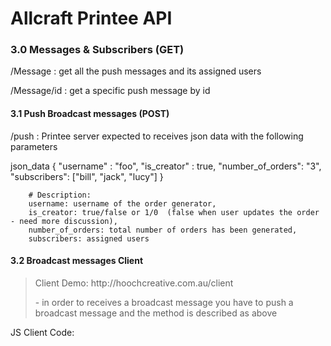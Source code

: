 
<h1>Allcraft Printee API</h1>

<h3>3.0 Messages & Subscribers (GET)</h3>
<p> /Message : get all the push messages and its assigned users </p>
<p> /Message/id : get a specific push message by id </p>

<h4>3.1 Push Broadcast messages (POST)</h4>
<p>/push : Printee server expected to receives json data with the following parameters</p>
        json_data 
        {
          "username" : "foo",
          "is_creator" : true,
          "number_of_orders": "3",
          "subscribers": ["bill", "jack", "lucy"]
        }
        
        # Description:
        username: username of the order generator,
        is_creator: true/false or 1/0  (false when user updates the order - need more discussion),
        number_of_orders: total number of orders has been generated,
        subscribers: assigned users 
<h4>3.2 Broadcast messages Client</h4>
<blockquote>
<p> Client Demo: http://hoochcreative.com.au/client </p>
<p>     - in order to receives a broadcast message you have to push a broadcast message and the method is described as above </p>
</blockquote>
        JS Client Code:
        <html>
        <head>
            <script src=http://cdn.pubnub.com/pubnub.min.js></script>
            <script>
                var pubnub = PUBNUB.init({
                subscribe_key : 'sub-c-077f7902-66ad-11e3-b1d4-02ee2ddab7fe',
                publish_key: 'pub-c-8021207d-c906-4f21-ac84-7d5773c9255b'
                });
        
                pubnub.subscribe({ 
                    channel : 'printee_notification',
                    message: function(message) { 
                            //doing things when receives the message
                            alert(message);
                            console.log(message);
                            }
                });
            </script>
        </head>
        <body>
        </body>
        </html>
<p> and you will receives the json that contains the broadcast messages and its subscribers(assigned user for the order)</p>
        [
            {
                "id": "19",
                "username": "foo",
                "is_creator": "1",
                "description": "3 new orders has been created",
                "created_at": "2013-12-18 14:56:58",
                "ownSubscribers": [
                    {
                        "id": "55",
                        "message_id": "19",
                        "assigned_user": "bill"
                    },
                    {
                        "id": "56",
                        "message_id": "19",
                        "assigned_user": "jack"
                    },
                    {
                        "id": "57",
                        "message_id": "19",
                        "assigned_user": "lucy"
                    }
                ]
            }
        ]
